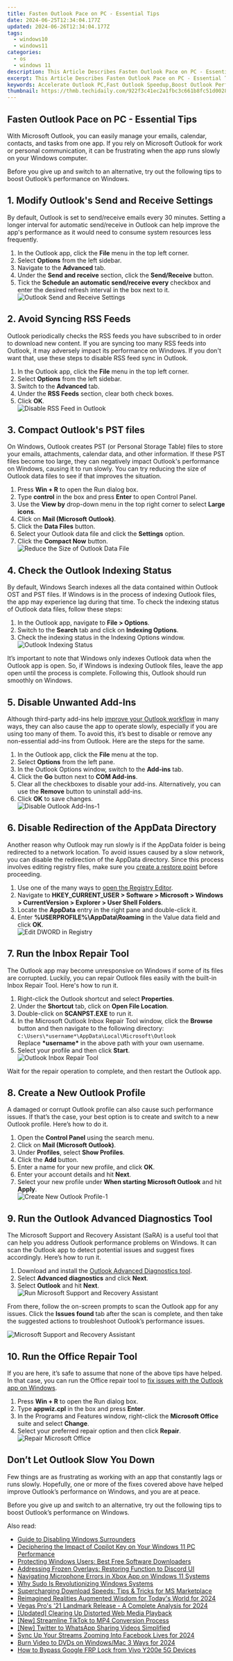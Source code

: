 ```yaml
---
title: Fasten Outlook Pace on PC - Essential Tips
date: 2024-06-25T12:34:04.177Z
updated: 2024-06-26T12:34:04.177Z
tags:
  - windows10
  - windows11
categories:
  - os
  - windows 11
description: This Article Describes Fasten Outlook Pace on PC - Essential Tips
excerpt: This Article Describes Fasten Outlook Pace on PC - Essential Tips
keywords: Accelerate Outlook PC,Fast Outlook Speedup,Boost Outlook Performance,Enhance PC Email Speed,Quick Outlook Fixes,Optimize Outlook Pace,Increase PC Mail Faster
thumbnail: https://thmb.techidaily.com/922f3c41ec2a1fbc3c661b8fc51d0028e0ed70c9ac6f093a3392525ae0eba424.jpg
---
```


## Fasten Outlook Pace on PC - Essential Tips

 With Microsoft Outlook, you can easily manage your emails, calendar, contacts, and tasks from one app. If you rely on Microsoft Outlook for work or personal communication, it can be frustrating when the app runs slowly on your Windows computer.

 Before you give up and switch to an alternative, try out the following tips to boost Outlook’s performance on Windows.

## 1\. Modify Outlook's Send and Receive Settings

 By default, Outlook is set to send/receive emails every 30 minutes. Setting a longer interval for automatic send/receive in Outlook can help improve the app's performance as it would need to consume system resources less frequently.

1. In the Outlook app, click the **File** menu in the top left corner.
2. Select **Options** from the left sidebar.
3. Navigate to the **Advanced** tab.
4. Under the **Send and receive** section, click the **Send/Receive** button.
5. Tick the **Schedule an automatic send/receive every** checkbox and enter the desired refresh interval in the box next to it.  
![Outlook Send and Receive Settings](https://static1.makeuseofimages.com/wordpress/wp-content/uploads/2023/05/outlook-send-and-receive-settings.jpg)

## 2\. Avoid Syncing RSS Feeds

 Outlook periodically checks the RSS feeds you have subscribed to in order to download new content. If you are syncing too many RSS feeds into Outlook, it may adversely impact its performance on Windows. If you don't want that, use these steps to disable RSS feed sync in Outlook.

1. In the Outlook app, click the **File** menu in the top left corner.
2. Select **Options** from the left sidebar.
3. Switch to the **Advanced** tab.
4. Under the **RSS Feeds** section, clear both check boxes.
5. Click **OK**.  
![Disable RSS Feed in Outlook](https://static1.makeuseofimages.com/wordpress/wp-content/uploads/2023/05/disable-rss-feed-in-outlook.jpg)

## 3\. Compact Outlook's PST files

 On Windows, Outlook creates PST (or Personal Storage Table) files to store your emails, attachments, calendar data, and other information. If these PST files become too large, they can negatively impact Outlook's performance on Windows, causing it to run slowly. You can try reducing the size of Outlook data files to see if that improves the situation.

1. Press **Win + R** to open the Run dialog box.
2. Type **control** in the box and press **Enter** to open Control Panel.
3. Use the **View by** drop-down menu in the top right corner to select **Large icons**.
4. Click on **Mail (Microsoft Outlook)**.
5. Click the **Data Files** button.
6. Select your Outlook data file and click the **Settings** option.
7. Click the **Compact Now** button.  
![Reduce the Size of Outlook Data File](https://static1.makeuseofimages.com/wordpress/wp-content/uploads/2023/05/reduce-the-size-of-outlook-data-file.jpg)

## 4\. Check the Outlook Indexing Status

 By default, Windows Search indexes all the data contained within Outlook OST and PST files. If Windows is in the process of indexing Outlook files, the app may experience lag during that time. To check the indexing status of Outlook data files, follow these steps:

1. In the Outlook app, navigate to **File > Options**.
2. Switch to the **Search** tab and click on **Indexing Options**.
3. Check the indexing status in the Indexing Options window.  
![Outlook Indexing Status](https://static1.makeuseofimages.com/wordpress/wp-content/uploads/2023/05/outlook-indexing-status.jpg)

 It’s important to note that Windows only indexes Outlook data when the Outlook app is open. So, if Windows is indexing Outlook files, leave the app open until the process is complete. Following this, Outlook should run smoothly on Windows.

## 5\. Disable Unwanted Add-Ins

 Although third-party add-ins help [improve your Outlook workflow](https://www.makeuseof.com/tag/6-best-practices-outlook-boost-workflow/) in many ways, they can also cause the app to operate slowly, especially if you are using too many of them. To avoid this, it’s best to disable or remove any non-essential add-ins from Outlook. Here are the steps for the same.

1. In the Outlook app, click the **File** menu at the top.
2. Select **Options** from the left pane.
3. In the Outlook Options window, switch to the **Add-ins** tab.
4. Click the **Go** button next to **COM Add-ins**.
5. Clear all the checkboxes to disable your add-ins. Alternatively, you can use the **Remove** button to uninstall add-ins.
6. Click **OK** to save changes.  
![Disable Outlook Add-Ins-1](https://static1.makeuseofimages.com/wordpress/wp-content/uploads/2023/01/disable-outlook-add-ins-1.jpg)

## 6\. Disable Redirection of the AppData Directory

 Another reason why Outlook may run slowly is if the AppData folder is being redirected to a network location. To avoid issues caused by a slow network, you can disable the redirection of the AppData directory. Since this process involves editing registry files, make sure you [create a restore point](https://www.makeuseof.com/windows-11-create-restore-point/) before proceeding.

1. Use one of the many ways to [open the Registry Editor](https://www.makeuseof.com/windows-11-open-registry-editor/).
2. Navigate to **HKEY\_CURRENT\_USER > Software > Microsoft > Windows > CurrentVersion > Explorer > User Shell Folders**.
3. Locate the **AppData** entry in the right pane and double-click it.
4. Enter **%USERPROFILE%\\AppData\\Roaming** in the Value data field and click **OK**.  
![Edit DWORD in Registry](https://static1.makeuseofimages.com/wordpress/wp-content/uploads/2023/05/edit-dword-in-registry.jpg)

## 7\. Run the Inbox Repair Tool

 The Outlook app may become unresponsive on Windows if some of its files are corrupted. Luckily, you can repair Outlook files easily with the built-in Inbox Repair Tool. Here's how to run it.

1. Right-click the Outlook shortcut and select **Properties**.
2. Under the **Shortcut** tab, click on **Open File Location**.
3. Double-click on **SCANPST.EXE** to run it.
4. In the Microsoft Outlook Inbox Repair Tool window, click the **Browse** button and then navigate to the following directory:  
`C:\Users\*username*\AppData\Local\Microsoft\Outlook`  
 Replace **\*username\*** in the above path with your own username.
5. Select your profile and then click **Start**.  
![Outlook Inbox Repair Tool](https://static1.makeuseofimages.com/wordpress/wp-content/uploads/2023/01/outlook-inbox-repair-tool.jpg)

 Wait for the repair operation to complete, and then restart the Outlook app.

## 8\. Create a New Outlook Profile

 A damaged or corrupt Outlook profile can also cause such performance issues. If that’s the case, your best option is to create and switch to a new Outlook profile. Here’s how to do it.

1. Open the **Control Panel** using the search menu.
2. Click on **Mail (Microsoft Outlook)**.
3. Under **Profiles**, select **Show Profiles**.
4. Click the **Add** button.
5. Enter a name for your new profile, and click **OK**.
6. Enter your account details and hit **Next**.
7. Select your new profile under **When starting Microsoft Outlook** and hit **Apply**.  
![Create New Outlook Profile-1](https://static1.makeuseofimages.com/wordpress/wp-content/uploads/2023/01/create-new-outlook-profile-1.jpg)

## 9\. Run the Outlook Advanced Diagnostics Tool

 The Microsoft Support and Recovery Assistant (SaRA) is a useful tool that can help you address Outlook performance problems on Windows. It can scan the Outlook app to detect potential issues and suggest fixes accordingly. Here’s how to run it.

1. Download and install the [Outlook Advanced Diagnostics tool](https://aka.ms/SaRA-OutlookAdvDiagnostics).
2. Select **Advanced diagnostics** and click **Next**.
3. Select **Outlook** and hit **Next**.  
![Run Microsoft Support and Recovery Assistant](https://static1.makeuseofimages.com/wordpress/wp-content/uploads/2023/05/run-microsoft-support-and-recovery-assistant.jpg)

 From there, follow the on-screen prompts to scan the Outlook app for any issues. Click the **Issues found** tab after the scan is complete, and then take the suggested actions to troubleshoot Outlook’s performance issues.

![Microsoft Support and Recovery Assistant](https://static1.makeuseofimages.com/wordpress/wp-content/uploads/2023/05/microsoft-support-and-recovery-assistant.jpg)

## 10\. Run the Office Repair Tool

 If you are here, it’s safe to assume that none of the above tips have helped. In that case, you can run the Office repair tool to [fix issues with the Outlook app on Windows](https://www.makeuseof.com/microsoft-outlook-crashing-windows/).

1. Press **Win + R** to open the Run dialog box.
2. Type **appwiz.cpl** in the box and press **Enter**.
3. In the Programs and Features window, right-click the **Microsoft Office** suite and select **Change**.
4. Select your preferred repair option and then click **Repair**.  
![Repair Microsoft Office](https://static1.makeuseofimages.com/wordpress/wp-content/uploads/2023/02/repair-microsoft-office.jpg)

## Don’t Let Outlook Slow You Down

 Few things are as frustrating as working with an app that constantly lags or runs slowly. Hopefully, one or more of the fixes covered above have helped improve Outlook’s performance on Windows, and you are at peace.

 Before you give up and switch to an alternative, try out the following tips to boost Outlook’s performance on Windows.

<span class="atpl-alsoreadstyle">Also read:</span>
<div><ul>
<li><a href="https://windows11.techidaily.com/guide-to-disabling-windows-surrounders/"><u>Guide to Disabling Windows Surrounders</u></a></li>
<li><a href="https://windows11.techidaily.com/deciphering-the-impact-of-copilot-key-on-your-windows-11-pc-performance/"><u>Deciphering the Impact of Copilot Key on Your Windows 11 PC Performance</u></a></li>
<li><a href="https://windows11.techidaily.com/protecting-windows-users-best-free-software-downloaders/"><u>Protecting Windows Users: Best Free Software Downloaders</u></a></li>
<li><a href="https://windows11.techidaily.com/addressing-frozen-overlays-restoring-function-to-discord-ui/"><u>Addressing Frozen Overlays: Restoring Function to Discord UI</u></a></li>
<li><a href="https://windows11.techidaily.com/navigating-microphone-errors-in-xbox-app-on-windows-11-systems/"><u>Navigating Microphone Errors in Xbox App on Windows 11 Systems</u></a></li>
<li><a href="https://windows11.techidaily.com/why-sudo-is-revolutionizing-windows-systems/"><u>Why Sudo Is Revolutionizing Windows Systems</u></a></li>
<li><a href="https://windows11.techidaily.com/supercharging-download-speeds-tips-and-tricks-for-ms-marketplace/"><u>Supercharging Download Speeds: Tips & Tricks for MS Marketplace</u></a></li>
<li><a href="https://extra-approaches.techidaily.com/reimagined-realities-augmented-wisdom-for-todays-world-for-2024/"><u>Reimagined Realities  Augmented Wisdom for Today's World for 2024</u></a></li>
<li><a href="https://some-guidance.techidaily.com/vegas-pros-21-landmark-release-a-complete-analysis-for-2024/"><u>Vegas Pro's '21 Landmark Release - A Complete Analysis for 2024</u></a></li>
<li><a href="https://extra-lessons.techidaily.com/updated-clearing-up-distorted-web-media-playback/"><u>[Updated] Clearing Up Distorted Web Media Playback</u></a></li>
<li><a href="https://tiktok-videos.techidaily.com/new-streamline-tiktok-to-mp4-conversion-process/"><u>[New] Streamline TikTok to MP4 Conversion Process</u></a></li>
<li><a href="https://twitter-videos.techidaily.com/new-twitter-to-whatsapp-sharing-videos-simplified/"><u>[New] Twitter to WhatsApp  Sharing Videos Simplified</u></a></li>
<li><a href="https://some-guidance.techidaily.com/sync-up-your-streams-zooming-into-facebook-lives-for-2024/"><u>Sync Up Your Streams  Zooming Into Facebook Lives for 2024</u></a></li>
<li><a href="https://ai-driven-video-production.techidaily.com/burn-video-to-dvds-on-windowsmac-3-ways-for-2024/"><u>Burn Video to DVDs on Windows/Mac 3 Ways for 2024</u></a></li>
<li><a href="https://bypass-frp.techidaily.com/how-to-bypass-google-frp-lock-from-vivo-y200e-5g-devices-by-drfone-android/"><u>How to Bypass Google FRP Lock from Vivo Y200e 5G Devices</u></a></li>
</ul></div>

<ins class="adsbygoogle"
      style="display:block"
      data-ad-client="ca-pub-7571918770474297"
      data-ad-slot="8358498916"
      data-ad-format="auto"
      data-full-width-responsive="true"></ins>
